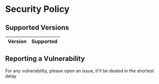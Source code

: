 # Security Policy

## Supported Versions



| Version | Supported          |
| ------- | ------------------ |

## Reporting a Vulnerability

For any vulnerability, please open an issue, it'll be dealed in the shortest delay
